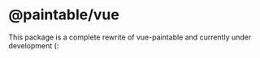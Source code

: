 # @paintable/vue

This package is a complete rewrite of vue-paintable and currently under development (: